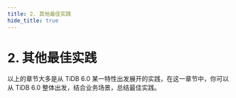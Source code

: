 ```yaml
---
title: 2. 其他最佳实践
hide_title: true
---
```


# 2. 其他最佳实践

以上的章节大多是从 TiDB 6.0 某一特性出发展开的实践，在这一章节中，你可以从 TiDB 6.0 整体出发，结合业务场景，总结最佳实践。
